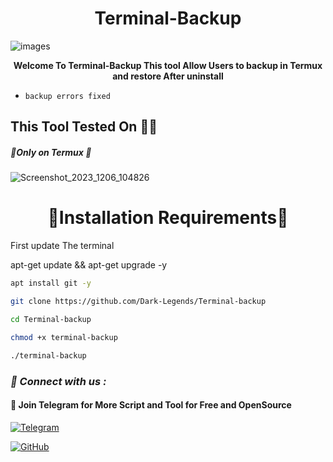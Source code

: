 <h1 align="center">Terminal-Backup</h1>

![images](https://github.com/Dark-Legends/Terminal-backup/assets/142109781/2bd16c63-3580-456c-a119-39a4e7bbdf35)

<b><p align="center">Welcome To Terminal-Backup This tool Allow Users to backup in Termux and restore After uninstall </p></b>


- ` backup errors fixed `


<h2>This Tool Tested On 👨‍💻</h2>

<h5>🔴Only on Termux 🔴</h5>

![Screenshot_2023_1206_104826](https://github.com/Dark-Legends/Terminal-backup/assets/142109781/f1157315-14d7-4e59-b46f-02da8761ebe4)

<h1 align="center">🔰Installation Requirements🔰</h1>

<p>First update The terminal</p>

<p>apt-get update && apt-get upgrade -y</p>

```bash
apt install git -y
```

```bash
git clone https://github.com/Dark-Legends/Terminal-backup
```

```bash
cd Terminal-backup
```

```bash
chmod +x terminal-backup
```

```bash
./terminal-backup
```

<h3><b><i>📡 Connect with us :</i></b></h3>

<h4>📢 Join Telegram for More Script and Tool for Free and OpenSource </h4>

[![Telegram](https://img.shields.io/badge/Telegram-Channel-blue?style=flat-square&logo=telegram)](https://t.me/CyberDarkLegends)

[![GitHub](https://img.shields.io/badge/GitHub-Profile-black?style=flat-square&logo=github)](https://github.com/Dark-Legends)
